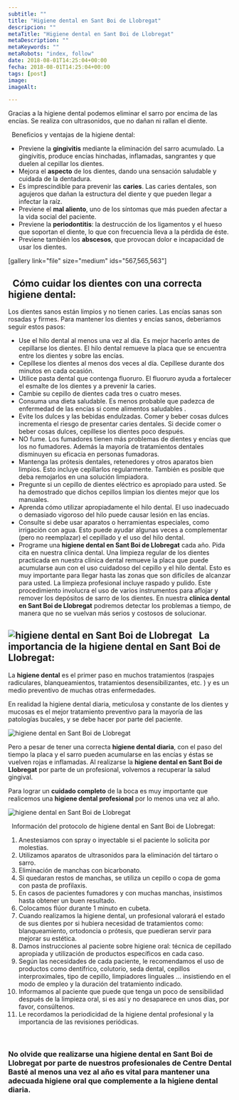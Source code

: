 ```yaml
---
subtitle: ""
title: "Higiene dental en Sant Boi de Llobregat"
descripcion: ""
metaTitle: "Higiene dental en Sant Boi de Llobregat"
metaDescription: ""
metaKeywords: ""
metaRobots: "index, follow"
date: 2018-08-01T14:25:04+00:00
fecha: 2018-08-01T14:25:04+00:00
tags: [post]
image: 
imageAlt: 

---
```



Gracias a la higiene dental podemos eliminar el sarro por encima de las encías. Se realiza con ultrasonidos, que no dañan ni rallan el diente.

 
Beneficios y ventajas de la higiene dental:


* Previene la **gingivitis** mediante la eliminación del sarro acumulado. La gingivitis, produce encías hinchadas, inflamadas, sangrantes y que duelen al cepillar los dientes.
* Mejora el **aspecto** de los dientes, dando una sensación saludable y cuidada de la dentadura.
* Es imprescindible para prevenir las **caries**. Las caries dentales, son agujeros que dañan la estructura del diente y que pueden llegar a infectar la raíz.
* Previene el **mal aliento**, uno de los síntomas que más pueden afectar a la vida social del paciente.
* Previene la **periodontitis**: la destrucción de los ligamentos y el hueso que soportan el diente, lo que con frecuencia lleva a la pérdida de éste.
* Previene también los **abscesos**, que provocan dolor e incapacidad de usar los dientes.



[gallery link="file" size="medium" ids="567,565,563"]

 
Cómo cuidar los dientes con una correcta higiene dental:
----


Los dientes sanos están limpios y no tienen caries. Las encías sanas son rosadas y firmes. Para mantener los dientes y encías sanos, deberíamos seguir estos pasos:
* Use el hilo dental al menos una vez al día. Es mejor hacerlo antes de cepillarse los dientes. El hilo dental remueve la placa que se encuentra entre los dientes y sobre las encías.
* Cepíllese los dientes al menos dos veces al día. Cepíllese durante dos minutos en cada ocasión.
* Utilice pasta dental que contenga fluoruro. El fluoruro ayuda a fortalecer el esmalte de los dientes y a prevenir la caries.
* Cambie su cepillo de dientes cada tres o cuatro meses.
* Consuma una dieta saludable. Es menos probable que padezca de enfermedad de las encías si come alimentos saludables .
* Evite los dulces y las bebidas endulzadas. Comer y beber cosas dulces incrementa el riesgo de presentar caries dentales. Si decide comer o beber cosas dulces, cepíllese los dientes poco después.
* NO fume. Los fumadores tienen más problemas de dientes y encías que los no fumadores. Además la mayoría de tratamientos dentales disminuyen su eficacia en personas fumadoras.
* Mantenga las prótesis dentales, retenedores y otros aparatos bien limpios. Esto incluye cepillarlos regularmente. También es posible que deba remojarlos en una solución limpiadora.
* Pregunte si un cepillo de dientes eléctrico es apropiado para usted. Se ha demostrado que dichos cepillos limpian los dientes mejor que los manuales.
* Aprenda cómo utilizar apropiadamente el hilo dental. El uso inadecuado o demasiado vigoroso del hilo puede causar lesión en las encías.
* Consulte si debe usar aparatos o herramientas especiales, como irrigación con agua. Esto puede ayudar algunas veces a complementar (pero no reemplazar) el cepillado y el uso del hilo dental.
* Programe una **higiene dental en Sant Boi de Llobregat** cada año. Pida cita en nuestra clínica dental.
Una limpieza regular de los dientes practicada en nuestra clínica dental remueve la placa que puede acumularse aun con el uso cuidadoso del cepillo y el hilo dental. Esto es muy importante para llegar hasta las zonas que son difíciles de alcanzar para usted.
La limpieza profesional incluye raspado y pulido. Este procedimiento involucra el uso de varios instrumentos para aflojar y remover los depósitos de sarro de los dientes. En nuestra **clínica dental en Sant Boi de Llobregat** podremos detectar los problemas a tiempo, de manera que no se vuelvan más serios y costosos de solucionar.


![higiene dental en Sant Boi de Llobregat](https://centredentalbaste.com/wp-content/uploads/2018/07/higiene-dental-hilo-seda-1024x600.jpg)
 
La importancia de la higiene dental en Sant Boi de Llobregat:
---------


La **higiene dental** es el primer paso en muchos tratamientos (raspajes radiculares, blanqueamientos, tratamientos desensibilizantes, etc. ) y es un medio preventivo de muchas otras enfermedades.

En realidad la higiene dental diaria, meticulosa y constante de los dientes y mucosas es el mejor tratamiento preventivo para la mayoría de las patologías bucales, y se debe hacer por parte del paciente.

![higiene dental en Sant Boi de Llobregat](https://centredentalbaste.com/wp-content/uploads/2018/07/higiene-dental-cepillo2-1024x600.jpg)

Pero a pesar de tener una correcta **higiene dental diaria**, con el paso del tiempo la placa y el sarro pueden acumularse en las encías y éstas se vuelven rojas e inflamadas. Al realizarse la **higiene dental en Sant Boi de Llobregat** por parte de un profesional, volvemos a recuperar la salud gingival.

Para lograr un **cuidado completo** de la boca es muy importante que realicemos una **higiene dental profesional** por lo menos una vez al año.

![higiene dental en Sant Boi de Llobregat](https://centredentalbaste.com/wp-content/uploads/2018/07/higiene-dental-ultrasonidos-1024x600.jpg)

 
Información del protocolo de higiene dental en Sant Boi de Llobregat:


1. Anestesiamos con spray o inyectable si el paciente lo solicita por molestias.
2. Utilizamos aparatos de ultrasonidos para la eliminación del tártaro o sarro.
3. Eliminación de manchas con bicarbonato.
4. Si quedaran restos de manchas, se utiliza un cepillo o copa de goma con pasta de profilaxis.
5. En casos de pacientes fumadores y con muchas manchas, insistimos hasta obtener un buen resultado.
6. Colocamos flúor durante 1 minuto en cubeta.
7. Cuando realizamos la higiene dental, un profesional valorará el estado de sus dientes por si hubiera necesidad de tratamientos como: blanqueamiento, ortodoncia o prótesis, que puedieran servir para mejorar su estética.
8. Damos instrucciones al paciente sobre higiene oral: técnica de cepillado apropiada y utilización de productos específicos en cada caso.
9. Según las necesidades de cada paciente, le recomendamos el uso de productos como dentífrico, colutorio, seda dental, cepillos interproximales, tipo de cepillo, limpiadores linguales … insistiendo en el modo de empleo y la duración del tratamiento indicado.
10. Informamos al paciente que puede que tenga un poco de sensibilidad después de la limpieza oral, si es así y no desaparece en unos días, por favor, consúltenos.
11. Le recordamos la periodicidad de la higiene dental profesional y la importancia de las revisiones periódicas.

 
### No olvide que realizarse una higiene dental en Sant Boi de Llobregat por parte de nuestros profesionales de Centre Dental Basté al menos una vez al año es vital para mantener una adecuada higiene oral que complemente a la higiene dental diaria.



